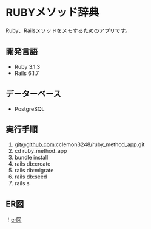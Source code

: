 # RUBYメソッド辞典
Ruby、Railsメソッドをメモするためのアプリです。  

## 開発言語
- Ruby 3.1.3
- Rails 6.1.7

## データーベース
- PostgreSQL

## 実行手順
1. git@github.com:cclemon3248/ruby_method_app.git  
1. cd ruby_method_app  
1. bundle install  
1. rails db:create  
1. rails db:migrate  
1. rails db:seed
1. rails s

## ER図
！[er図]([/erd.pdf](https://viewscreen.githubusercontent.com/view/pdf?browser=chrome&bypass_fastly=true&color_mode=auto&commit=143d45b07d0798dea36b58b8c4546422228e0da9&device=unknown_device&docs_host=https%3A%2F%2Fdocs.github.com&enc_url=68747470733a2f2f7261772e67697468756275736572636f6e74656e742e636f6d2f63636c656d6f6e333234382f727562795f6d6574686f645f6170702f313433643435623037643037393864656133366235386238633435343634323232323865306461392f6572642e706466&logged_in=true&nwo=cclemon3248%2Fruby_method_app&path=erd.pdf&platform=mac&repository_id=638549018&repository_type=Repository&version=114#d6087def-25b4-4b45-a7b6-5bb462f6411b)https://viewscreen.githubusercontent.com/view/pdf?browser=chrome&bypass_fastly=true&color_mode=auto&commit=143d45b07d0798dea36b58b8c4546422228e0da9&device=unknown_device&docs_host=https%3A%2F%2Fdocs.github.com&enc_url=68747470733a2f2f7261772e67697468756275736572636f6e74656e742e636f6d2f63636c656d6f6e333234382f727562795f6d6574686f645f6170702f313433643435623037643037393864656133366235386238633435343634323232323865306461392f6572642e706466&logged_in=true&nwo=cclemon3248%2Fruby_method_app&path=erd.pdf&platform=mac&repository_id=638549018&repository_type=Repository&version=114#d6087def-25b4-4b45-a7b6-5bb462f6411b)
